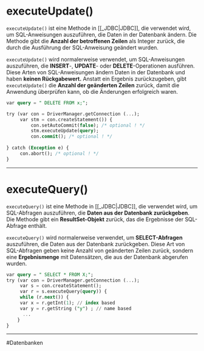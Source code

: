 
# executeUpdate()

`executeUpdate()` ist eine Methode in [[_JDBC|JDBC]], die verwendet wird, um SQL-Anweisungen auszuführen, die Daten in der Datenbank ändern. 
Die Methode gibt die **Anzahl der betroffenen Zeilen** als Integer zurück, die durch die Ausführung der SQL-Anweisung geändert wurden.

`executeUpdate()` wird normalerweise verwendet, um SQL-Anweisungen auszuführen, die **INSERT**-, **UPDATE**- oder **DELETE**-Operationen ausführen. Diese Arten von SQL-Anweisungen ändern Daten in der Datenbank und haben **keinen Rückgabewert.**
Anstatt ein Ergebnis zurückzugeben, gibt `executeUpdate()` die **Anzahl der geänderten Zeilen** zurück, damit die Anwendung überprüfen kann, ob die Änderungen erfolgreich waren.

```SQL
var query = " DELETE FROM x;";

try (var con = DriverManager.getConnection (...);
	 var stm = con.createStatement()) {
		 con.setAutoCommit(false); /* optional ! */
		 stm.executeUpdate(query);
		 con.commit(); /* optional ! */
		 
} catch (Exception e) { 
	 con.abort(); /* optional ! */
}
```

___

# executeQuery()

`executeQuery()` ist eine Methode in [[_JDBC|JDBC]], die verwendet wird, um SQL-Abfragen auszuführen, die **Daten aus der Datenbank zurückgeben**. Die Methode gibt ein **ResultSet-Objekt** zurück, das die Ergebnisse der SQL-Abfrage enthält.

`executeQuery()` wird normalerweise verwendet, um **SELECT-Abfragen** auszuführen, die Daten aus der Datenbank zurückgeben. Diese Art von SQL-Abfragen geben keine Anzahl von geänderten Zeilen zurück, sondern eine **Ergebnismenge** mit Datensätzen, die aus der Datenbank abgerufen wurden.

```SQL
var query = " SELECT * FROM X;";
try (var con = DriverManager.getConnection (...);
	 var s = con.createStatement();
	 var r = s.executeQuery(query)) { 
	 while (r.next()) {
	 var x = r.getInt(1); // index based
	 var y = r.getString ("y") ; // name based
	  ...
	}
}
```


___

#Datenbanken